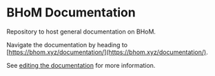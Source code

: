 # BHoM Documentation
Repository to host general documentation on BHoM.


Navigate the documentation by heading to [https://bhom.xyz/documentation/](https://bhom.xyz/documentation/).


See [editing the documentation](https://bhom.xyz/documentation/Contributing/Editing-the-documentation/) for more information.
